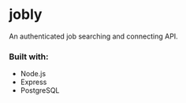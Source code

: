 # jobly
An authenticated job searching and connecting API.

### Built with:
* Node.js
* Express
* PostgreSQL
